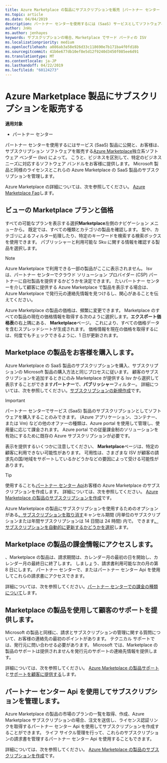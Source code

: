 ```yaml
---
title: Azure Marketplace の製品にサブスクリプションを販売 |パートナー センター
ms.topic: article
ms.date: 04/04/2019
description: パートナー センターを使用するには (SaaS) サービスとしてソフトウェアへのサブスクリプションを顧客に販売する製品は独立系ソフトウェア ベンダー (Isv) によって、Azure Marketplace に公開します。
author: JnHs
ms.author: jenhayes
keywords: サブスクリプションの場合、Marketplace でサード パーティの ISV
ms.localizationpriority: medium
ms.openlocfilehash: a086ab3a58e926d33c118690e7b171ba4f0fd18b
ms.sourcegitcommit: 41b6e677db10ef8e5d12f9240d3450f085ee6d91
ms.translationtype: MT
ms.contentlocale: ja-JP
ms.lasthandoff: 04/22/2019
ms.locfileid: "60124273"
---
```

# <a name="sell-subscriptions-to-azure-marketplace-products"></a>Azure Marketplace 製品にサブスクリプションを販売する

**適用対象**

- パートナー センター

パートナー センターを使用するにはサービス (SaaS) 製品に公開と、お客様は、サブスクリプション ソフトウェアを販売する[Azure Marketplace](https://azuremarketplace.microsoft.com/marketplace)独立系ソフトウェア ベンダー (Isv) によって。 こうと、ビジネスを区別して、特定のビジネス ニーズに対応するソフトウェア バンドルをお客様に提供します。 Microsoft 製品と同様のライセンスとこれらの Azure Marketplace の SaaS 製品のサブスクリプションを管理します。

Azure Marketplace の詳細については、次を参照してください。 [Azure Marketplace Faq](https://docs.microsoft.com/azure/marketplace/marketplace-faq-publisher-guide)します。

## <a name="view-marketplace-offers-and-pricing"></a>ビューの Marketplace プランと価格

すべての可能なプランを表示する選択**Marketplace**左側のナビゲーション メニューから。 既定では、すべての種類とカテゴリの製品を確認します。 型や、カテゴリによるフィルター処理したり、特定のキーワードを検索する検索ボックスを使用できます。 パブリッシャーと利用可能な Sku に関する情報を確認する製品を選択します。

> [!NOTE]
> Azure Marketplace で利用できる一部の製品がここに表示されません。 Isv は、パートナー センターでクラウド ソリューション プロバイダー (CSP) パートナーに自社製品を提供するかどうかを決定できます。 たいパートナー センターを介して顧客に提供する Azure Marketplace で製品を表示する場合は、Azure Marketplace で発行元の連絡先情報を見つけるし、関心があることを伝えてください。

Azure Marketplace の製品の価格は、頻繁に変更できます。 Marketplace のすべての製品の現在の価格情報を取得する次のように選択します。**エクスポート価格表**の右上隅にある、 **Marketplace**ページ。 これにより、すべての価格データを含むスプレッドシートが生成されます。 価格情報を現在の価格を取得するには、何度でもチェックできるように、1 日が更新されます。

## <a name="purchase-marketplace-products-for-your-customers"></a>Marketplace の製品をお客様を購入します。

Azure Marketplace の SaaS 製品のサブスクリプションを購入、サブスクリプションの Microsoft 製品の購入方法と同じプロセスに従います。 顧客のサブスクリプションを追加するときにのみ Marketplace が提供する Isv から選択して表示することができます**パートナー**で、**パブリッシャー**フィルター。 詳細については、次を参照してください。[サブスクリプションの新規作成](create-a-new-subscription.md)です。

> [!IMPORTANT]
> パートナー センターでサービス (SaaS) 製品のサブスクリプションとしてソフトウェアを購入することのみできます。 (Azure アプリケーション、コンテナー、または Vm) などの他のオファーの種類は、Azure portal を使用して管理し、使用量に応じて課金されます。 Azure portal での従量課金制のソリューションを有効にするために既存の Azure サブスクリプションが必要です。

表示を提供するいくつかに注意してください、 **Marketplace**ページは、特定の顧客に利用できない可能性があります。 可用性は、さまざまな ISV が顧客の請求先の国/地域をサポートしているかどうかなどの要因によって受ける可能性があります。

> [!TIP]
> 使用することも[パートナー センター Api](https://docs.microsoft.com/partner-center/develop/)お客様の Azure Marketplace のサブスクリプションを作成します。 詳細については、次を参照してください。 [Azure Marketplace の製品のサブスクリプションを作成](https://docs.microsoft.com/partner-center/develop/create-subscription-azure-marketplace-products)です。

Azure Marketplace の製品にサブスクリプションを使用するためのオプションがある[、サブスクリプションを取り消す](https://docs.microsoft.com/partner-center/create-a-new-subscription#cancel-a-subscription)キャンセル期間 (月単位のサブスクリプションまたは年間サブスクリプションは 14 日間は 24 時間) 内で。 できます[、サブスクリプションを自動的に更新するかどうかを選択](https://docs.microsoft.com/partner-center/create-a-new-subscription#choose-whether-to-automatically-renew-an-azure-marketplace-subscription)します。

## <a name="access-billing-info-for-marketplace-products"></a>Marketplace の製品の課金情報にアクセスします。

、Marketplace の製品は、請求期間は、カレンダー月の最初の日を開始し、カレンダー月の最終日に終了します。 しましょう、請求書利用可能な次の月の第 8 日にします。 パートナー センターで、またはパートナー センター Api を使用してこれらの請求書にアクセスできます。

詳細については、次を参照してください。[パートナー センターでの課金の種類について](https://docs.microsoft.com/partner-center/billing-different-types#billing-for-one-time-and-select-recurring-charges)します。

## <a name="provide-support-for-customers-using-marketplace-products"></a>Marketplace の製品を使用して顧客のサポートを提供します。

Microsoft の製品と同様に、請求とサブスクリプションの管理に関する質問について、お客様の連絡先の最初のポイントがあります。 テクニカル サポートでは、発行元に問い合わせる必要があります。 Microsoft では、Marketplace の製品のサポートは提供されませんを発行元のサポートの連絡先情報を提供します。

詳細については、次を参照してください。 [Azure Marketplace の製品サポート](https://docs.microsoft.com/partner-center/report-problems-on-behalf-of-a-customer#support-for-azure-marketplace-products)と[サポートを顧客に提供する](https://docs.microsoft.com/partner-center/customer-support)します。

## <a name="manage-subscriptions-using-partner-center-apis"></a>パートナー センター Api を使用してサブスクリプションを管理します。

Azure Marketplace の製品の市場のプランの一覧を取得、作成、Azure Marketplace サブスクリプションの場合、注文を送信し、ライセンス認証リンクを取得するパートナー センター Api を使用してサブスクリプションを作成することができます。 ライフ サイクル管理を行って、これらのサブスクリプションの請求書を管理するパートナー センター Api を使用することもできます。

詳細については、次を参照してください。 [Azure Marketplace の製品のサブスクリプションを作成](https://docs.microsoft.com/partner-center/develop/create-subscription-azure-marketplace-products)です。